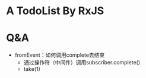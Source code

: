 # A TodoList By RxJS

# Q&A

- fromEvent：如何调用complete去结束
  - 通过操作符（中间件）调用subscriber.complete()
  - take(1)